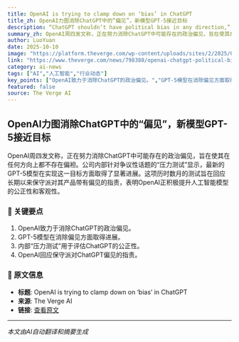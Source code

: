 ```yaml
---
title: OpenAI is trying to clamp down on ‘bias’ in ChatGPT
title_zh: OpenAI力图消除ChatGPT中的“偏见”，新模型GPT-5接近目标
description: “ChatGPT shouldn’t have political bias in any direction,” OpenAI wrote in a post on Thursday. The latest GPT-5 models come the closest to achieving that objective goal, according to results from an in
summary_zh: OpenAI周四发文称，正在努力消除ChatGPT中可能存在的政治偏见，旨在使其在任何方向上都不存在偏袒。公司内部针对争议性话题的“压力测试”显示，最新的GPT-5模型在实现这一目标方面取得了显著进展。这项历时数月的测试旨在回应长期以来保守派对其产品带有偏见的指责，表明OpenAI正积极提升人工智能模型的公正性和客观性。
author: LuoYuan
date: 2025-10-10
image: "https://platform.theverge.com/wp-content/uploads/sites/2/2025/08/STK149_AI_01.jpg?quality=90&strip=all&crop=0%2C10.732984293194%2C100%2C78.534031413613&w=1200"
link: "https://www.theverge.com/news/798388/openai-chatgpt-political-bias-eval"
category: ai-news
tags: ["AI","人工智能","行业动态"]
key_points: ["OpenAI致力于消除ChatGPT的政治偏见。","GPT-5模型在消除偏见方面取得进展。","内部“压力测试”用于评估ChatGPT的公正性。","OpenAI回应保守派对ChatGPT偏见的指责。"]
featured: false
source: The Verge AI
---
```


## OpenAI力图消除ChatGPT中的“偏见”，新模型GPT-5接近目标

OpenAI周四发文称，正在努力消除ChatGPT中可能存在的政治偏见，旨在使其在任何方向上都不存在偏袒。公司内部针对争议性话题的“压力测试”显示，最新的GPT-5模型在实现这一目标方面取得了显著进展。这项历时数月的测试旨在回应长期以来保守派对其产品带有偏见的指责，表明OpenAI正积极提升人工智能模型的公正性和客观性。

### 🔑 关键要点
1. OpenAI致力于消除ChatGPT的政治偏见。
2. GPT-5模型在消除偏见方面取得进展。
3. 内部“压力测试”用于评估ChatGPT的公正性。
4. OpenAI回应保守派对ChatGPT偏见的指责。


### 📰 原文信息
- **标题**: OpenAI is trying to clamp down on ‘bias’ in ChatGPT
- **来源**: The Verge AI
- **链接**: [查看原文](https://www.theverge.com/news/798388/openai-chatgpt-political-bias-eval)

---
*本文由AI自动翻译和摘要生成*
